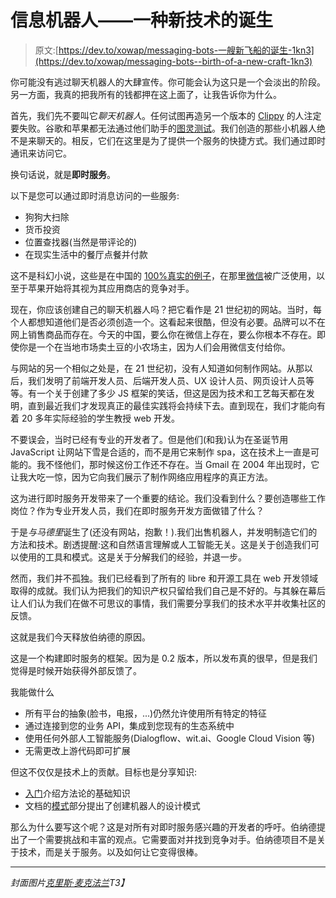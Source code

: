 # 信息机器人——一种新技术的诞生

> 原文:[https://dev.to/xowap/messaging-bots-一艘新飞船的诞生-1kn3](https://dev.to/xowap/messaging-bots--birth-of-a-new-craft-1kn3)

你可能没有逃过聊天机器人的大肆宣传。你可能会认为这只是一个会淡出的阶段。另一方面，我真的把我所有的钱都押在这上面了，让我告诉你为什么。

首先，我们先不要叫它*聊天机器人*。任何试图再造另一个版本的 [Clippy](https://en.wikipedia.org/wiki/Office_Assistant) 的人注定要失败。谷歌和苹果都无法通过他们助手的[图灵测试](https://en.wikipedia.org/wiki/Turing_test)。我们创造的那些小机器人绝不是来聊天的。相反，它们在这里是为了提供一个服务的快捷方式。我们通过即时通讯来访问它。

换句话说，就是**即时服务**。

以下是您可以通过即时消息访问的一些服务:

*   狗狗大扫除
*   货币投资
*   位置查找器(当然是带评论的)
*   在现实生活中的餐厅点餐并付款

这不是科幻小说，这些是在中国的 [100%真实的例子](https://youtu.be/ec77S25kuVs?t=77)，在那里[微信](https://www.wechat.com/en/)被广泛使用，以至于苹果开始将其视为其应用商店的竞争对手。

现在，你应该创建自己的聊天机器人吗？把它看作是 21 世纪初的网站。当时，每个人都想知道他们是否必须创造一个。这看起来很酷，但没有必要。品牌可以不在网上销售商品而存在。今天的中国，要么你在微信上存在，要么你根本不存在。即使你是一个在当地市场卖土豆的小农场主，因为人们会用微信支付给你。

与网站的另一个相似之处是，在 21 世纪初，没有人知道如何制作网站。从那以后，我们发明了前端开发人员、后端开发人员、UX 设计人员、网页设计人员等等。有一个关于创建了多少 JS 框架的笑话，但这是因为技术和工艺每天都在发明，直到最近我们才发现真正的最佳实践将会持续下去。直到现在，我们才能向有着 20 多年实际经验的学生教授 web 开发。

不要误会，当时已经有专业的开发者了。但是他们(和我)认为在圣诞节用 JavaScript 让网站下雪是合适的，而不是用它来制作 spa，这在技术上一直是可能的。我不怪他们，那时候这份工作还不存在。当 Gmail 在 2004 年出现时，它让我大吃一惊，因为它向我们展示了制作网络应用程序的真正方法。

这为进行即时服务开发带来了一个重要的结论。我们没看到什么？要创造哪些工作岗位？作为专业开发人员，我们在即时服务开发方面做错了什么？

于是*与马德里*诞生了(还没有网站，抱歉！).我们出售机器人，并发明制造它们的方法和技术。剧透提醒:这和自然语言理解或人工智能无关。这是关于创造我们可以使用的工具和模式。这是关于分解我们的经验，并退一步。

然而，我们并不孤独。我们已经看到了所有的 libre 和开源工具在 web 开发领域取得的成就。我们认为把我们的知识产权只留给我们自己是不好的。与其躲在幕后让人们认为我们在做不可思议的事情，我们需要分享我们的技术水平并收集社区的反馈。

这就是我们今天释放伯纳德的原因。

这是一个构建即时服务的框架。因为是 0.2 版本，所以发布真的很早，但是我们觉得是时候开始获得外部反馈了。

我能做什么

*   所有平台的抽象(脸书，电报，...)仍然允许使用所有特定的特征
*   通过连接到您的业务 API，集成到您现有的生态系统中
*   使用任何外部人工智能服务(Dialogflow、wit.ai、Google Cloud Vision 等)
*   无需更改上游代码即可扩展

但这不仅仅是技术上的贡献。目标也是分享知识:

*   [入门](https://github.com/BernardFW/bernard/blob/develop/doc/get-started/readme.md)介绍方法论的基础知识
*   文档的[模式](https://github.com/BernardFW/bernard/blob/develop/doc/patterns.md)部分提出了创建机器人的设计模式

那么为什么要写这个呢？这是对所有对即时服务感兴趣的开发者的呼吁。伯纳德提出了一个需要挑战和丰富的观点。它需要面对并找到竞争对手。伯纳德项目不是关于技术，而是关于服务。以及如何让它变得很棒。

* * *

*封面图片[克里斯·麦克法兰](https://flic.kr/p/a7siMj)T3】*